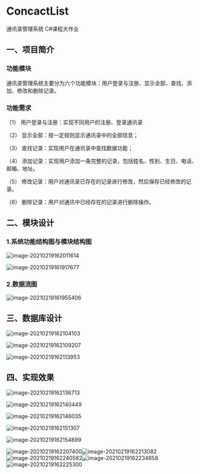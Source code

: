 # ConcactList
通讯录管理系统
C#课程大作业

## 一、项目简介

### 功能模块

通讯录管理系统主要分为六个功能模块：用户登录与注册、显示全部、查找、添加、修改和删除记录。

### 功能需求

（1）  用户登录与注册：实现不同用户的注册、登录通讯录

（2）  显示全部：按一定规则显示通讯录中的全部信息；

（3）  查找记录：实现用户在通讯录中查找数据功能；

（4）  添加记录：实现用户添加一条完整的记录，包括姓名、性别、生日、电话、邮箱、地址。

（5）  修改记录：用户对通讯录已存在的记录进行修改，然后保存已经修改的记录。

（6）  删除记录：用户对通讯中已经存在的记录进行删除操作。

## 二、模块设计

### 1.系统功能结构图与模块结构图

![image-20210219162011614](C:\Users\50356\AppData\Roaming\Typora\typora-user-images\image-20210219162011614.png)

![image-20210219161917677](C:\Users\50356\AppData\Roaming\Typora\typora-user-images\image-20210219161917677.png)

### 2.数据流图

![image-20210219161955406](C:\Users\50356\AppData\Roaming\Typora\typora-user-images\image-20210219161955406.png)

## 三、数据库设计

![image-20210219162104103](C:\Users\50356\AppData\Roaming\Typora\typora-user-images\image-20210219162104103.png)

![image-20210219162109207](C:\Users\50356\AppData\Roaming\Typora\typora-user-images\image-20210219162109207.png)

![image-20210219162113953](C:\Users\50356\AppData\Roaming\Typora\typora-user-images\image-20210219162113953.png)

## 四、实现效果

![image-20210219162136713](C:\Users\50356\AppData\Roaming\Typora\typora-user-images\image-20210219162136713.png)

![image-20210219162140449](C:\Users\50356\AppData\Roaming\Typora\typora-user-images\image-20210219162140449.png)

![image-20210219162146035](C:\Users\50356\AppData\Roaming\Typora\typora-user-images\image-20210219162146035.png)

![image-20210219162151307](C:\Users\50356\AppData\Roaming\Typora\typora-user-images\image-20210219162151307.png)

![image-20210219162154899](C:\Users\50356\AppData\Roaming\Typora\typora-user-images\image-20210219162154899.png)

![image-20210219162207400](C:\Users\50356\AppData\Roaming\Typora\typora-user-images\image-20210219162207400.png)![image-20210219162213082](C:\Users\50356\AppData\Roaming\Typora\typora-user-images\image-20210219162213082.png)![image-20210219162240582](C:\Users\50356\AppData\Roaming\Typora\typora-user-images\image-20210219162240582.png)![image-20210219162234858](C:\Users\50356\AppData\Roaming\Typora\typora-user-images\image-20210219162234858.png)![image-20210219162225300](C:\Users\50356\AppData\Roaming\Typora\typora-user-images\image-20210219162225300.png)
